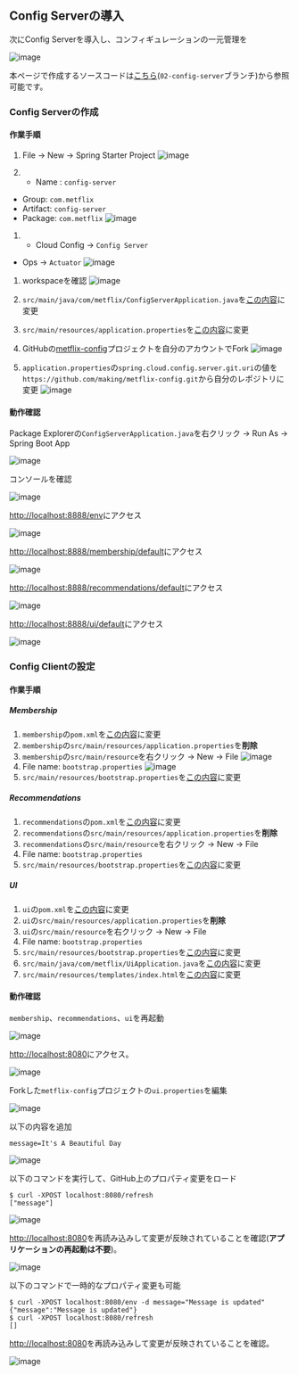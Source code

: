 ## Config Serverの導入

次にConfig Serverを導入し、コンフィギュレーションの一元管理を

![image](https://qiita-image-store.s3.amazonaws.com/0/1852/9c2b2738-134d-7274-63ad-49d729cc633c.png)



本ページで作成するソースコードは[こちら](https://github.com/making/metflix/tree/02-config-server)(`02-config-server`ブランチ)から参照可能です。

### Config Serverの作成

#### 作業手順

1. File -> New -> Spring Starter Project
![image](https://qiita-image-store.s3.amazonaws.com/0/1852/642499a3-0f6f-8e3d-6f65-499808937abf.png)

1. * Name : `config-server`
 * Group: `com.metflix`
 * Artifact: `config-server`
 * Package: `com.metflix`
![image](https://qiita-image-store.s3.amazonaws.com/0/1852/93c85cef-734f-704a-2118-42fc6c23ece4.png)

1. * Cloud Config -> `Config Server`
 * Ops -> `Actuator`
![image](https://qiita-image-store.s3.amazonaws.com/0/1852/114e0715-9955-156c-9214-179aa782ea3d.png)

1. workspaceを確認
![image](https://qiita-image-store.s3.amazonaws.com/0/1852/1d41a637-4c37-7049-c318-a830b13c8567.png)

1. `src/main/java/com/metflix/ConfigServerApplication.java`を[この内容](https://github.com/making/metflix/blob/02-config-server/config-server/src/main/java/com/metflix/ConfigServerApplication.java)に変更

1. `src/main/resources/application.properties`を[この内容](https://github.com/making/metflix/blob/02-config-server/config-server/src/main/resources/application.properties)に変更 

1. GitHubの[metflix-config](https://github.com/making/metflix-config)プロジェクトを自分のアカウントでFork
![image](https://qiita-image-store.s3.amazonaws.com/0/1852/0a9be48e-95d2-2052-48e7-784457edfe76.png)

1. `application.properties`の`spring.cloud.config.server.git.uri`の値を`https://github.com/making/metflix-config.git`から自分のレポジトリに変更
![image](https://qiita-image-store.s3.amazonaws.com/0/1852/979db871-3c62-3bd7-ca36-d4cf754994e3.png)

#### 動作確認

Package Explorerの`ConfigServerApplication.java`を右クリック -> Run As -> Spring Boot App

![image](https://qiita-image-store.s3.amazonaws.com/0/1852/44108da3-ed21-2ff5-158b-d5072e498973.png)

コンソールを確認

![image](https://qiita-image-store.s3.amazonaws.com/0/1852/40f2e380-e60f-8149-243d-b8edac273188.png)

[http://localhost:8888/env](http://localhost:8888/env)にアクセス

![image](https://qiita-image-store.s3.amazonaws.com/0/1852/1ea61cf5-dd6f-9216-cbbc-7fb020ce1a3f.png)

[http://localhost:8888/membership/default](http://localhost:8888/membership/default)にアクセス

![image](https://qiita-image-store.s3.amazonaws.com/0/1852/9be1eb77-11b0-ca5f-430c-f85948c7dea3.png)

[http://localhost:8888/recommendations/default](http://localhost:8888/recommendations/default)にアクセス

![image](https://qiita-image-store.s3.amazonaws.com/0/1852/6738d31c-c6a5-2364-2e44-dba1b41f29e9.png)

[http://localhost:8888/ui/default](http://localhost:8888/ui/default)にアクセス

![image](https://qiita-image-store.s3.amazonaws.com/0/1852/684a2bc4-2ef0-99ab-e5b6-e06528c3830b.png)


### Config Clientの設定

#### 作業手順

##### Membership

1. `membership`の`pom.xml`を[この内容](https://github.com/making/metflix/blob/02-config-server/membership/pom.xml)に変更
1. `membership`の`src/main/resources/application.properties`を**削除**
1. `membership`の`src/main/resource`を右クリック -> New -> File 
![image](https://qiita-image-store.s3.amazonaws.com/0/1852/1ff28795-1f72-6cc8-784c-a76b3a2d57ed.png)
1. File name: `bootstrap.properties`
![image](https://qiita-image-store.s3.amazonaws.com/0/1852/10a175ec-6d42-4874-01a3-ab378f37f726.png)
1. `src/main/resources/bootstrap.properties`を[この内容](https://github.com/making/metflix/blob/02-config-server/membership/src/main/resources/bootstrap.properties)に変更

##### Recommendations

1. `recommendations`の`pom.xml`を[この内容](https://github.com/making/metflix/blob/02-config-server/recommendations/pom.xml)に変更
1. `recommendations`の`src/main/resources/application.properties`を**削除**
1. `recommendations`の`src/main/resource`を右クリック -> New -> File 
1. File name: `bootstrap.properties`
1. `src/main/resources/bootstrap.properties`を[この内容](https://github.com/making/metflix/blob/02-config-server/recommendations/src/main/resources/bootstrap.properties)に変更

##### UI

1. `ui`の`pom.xml`を[この内容](https://github.com/making/metflix/blob/02-config-server/ui/pom.xml)に変更
1. `ui`の`src/main/resources/application.properties`を**削除**
1. `ui`の`src/main/resource`を右クリック -> New -> File 
1. File name: `bootstrap.properties`
1. `src/main/resources/bootstrap.properties`を[この内容](https://github.com/making/metflix/blob/02-config-server/ui/src/main/resources/bootstrap.properties)に変更
1. `src/main/java/com/metflix/UiApplication.java`を[この内容](https://github.com/making/metflix/blob/02-config-server/ui/src/main/java/com/metflix/UiApplication.java)に変更
1. `src/main/resources/templates/index.html`を[この内容](https://github.com/making/metflix/blob/02-config-server/ui/src/main/resources/templates/index.html)に変更

#### 動作確認

`membership`、`recommendations`、`ui`を再起動

![image](https://qiita-image-store.s3.amazonaws.com/0/1852/cc78ba6a-da3e-f9da-f977-06f2f61f9d80.png)

[http://localhost:8080](http://localhost:8080)にアクセス。

![image](https://qiita-image-store.s3.amazonaws.com/0/1852/4dcd9005-b622-4b08-a824-83f3597611c7.png)



Forkした`metflix-config`プロジェクトの`ui.properties`を編集

![image](https://qiita-image-store.s3.amazonaws.com/0/1852/d059d414-9ac3-3060-f98b-6556da84851e.png)

以下の内容を追加

``` properties
message=It's A Beautiful Day
```

![image](https://qiita-image-store.s3.amazonaws.com/0/1852/5e644723-92ff-7cee-311c-eb9e5ba04418.png)

以下のコマンドを実行して、GitHub上のプロパティ変更をロード

``` console
$ curl -XPOST localhost:8080/refresh
["message"]
```

![image](https://qiita-image-store.s3.amazonaws.com/0/1852/13037851-2869-4a3c-6f94-b4c5208a4d22.png)


[http://localhost:8080](http://localhost:8080)を再読み込みして変更が反映されていることを確認(**アプリケーションの再起動は不要**)。

![image](https://qiita-image-store.s3.amazonaws.com/0/1852/5b5b0f9e-d431-464b-23ed-4ad53e60d7ad.png)

以下のコマンドで一時的なプロパティ変更も可能

``` console
$ curl -XPOST localhost:8080/env -d message="Message is updated"
{"message":"Message is updated"}
$ curl -XPOST localhost:8080/refresh
[]
```

[http://localhost:8080](http://localhost:8080)を再読み込みして変更が反映されていることを確認。

![image](https://qiita-image-store.s3.amazonaws.com/0/1852/02400789-5410-7d86-000e-04b248b9ea29.png)
